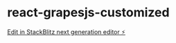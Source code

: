 # react-grapesjs-customized

[Edit in StackBlitz next generation editor ⚡️](https://stackblitz.com/~/github.com/VanTranTrucPhuong/react-grapesjs-customized)